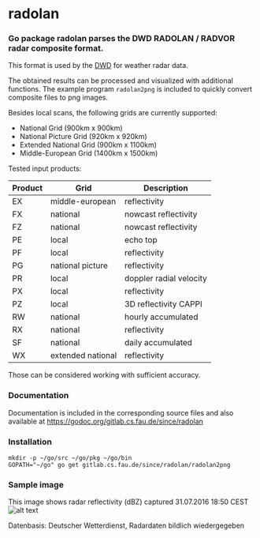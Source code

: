 # radolan
### Go package radolan parses the DWD RADOLAN / RADVOR radar composite format.
This format is used by the [DWD](http://www.dwd.de/DE/leistungen/radolan/radolan.html)
for weather radar data.

The obtained results can be processed and visualized with additional functions.
The example program `radolan2png` is included to quickly convert composite files to png images.

Besides local scans, the following grids are currently supported:
- National Grid (900km x 900km)
- National Picture Grid (920km x 920km)
- Extended National Grid (900km x 1100km)
- Middle-European Grid (1400km x 1500km)

Tested input products: 

| Product | Grid              | Description             |
| ------- | ----------------- | ----------------------- |
| EX      | middle-european   | reflectivity            |
| FX      | national          | nowcast reflectivity    |
| FZ      | national          | nowcast reflectivity    |
| PE      | local             | echo top                |
| PF      | local             | reflectivity            |
| PG      | national picture  | reflectivity            |
| PR      | local             | doppler radial velocity |
| PX      | local             | reflectivity            |
| PZ      | local             | 3D reflectivity CAPPI   | 
| RW      | national          | hourly accumulated      |
| RX      | national          | reflectivity            |
| SF      | national          | daily accumulated       |
| WX      | extended national | reflectivity            | 

Those can be considered working with sufficient accuracy.

### Documentation
Documentation is included in the corresponding source files and also available at
https://godoc.org/gitlab.cs.fau.de/since/radolan

### Installation
```
mkdir -p ~/go/src ~/go/pkg ~/go/bin
GOPATH="~/go" go get gitlab.cs.fau.de/since/radolan/radolan2png
```

### Sample image
This image shows radar reflectivity (dBZ) captured 31.07.2016 18:50 CEST
![alt text](https://gitlab.cs.fau.de/since/radolan/raw/master/assets/31-07-2016-1850.png)

Datenbasis: Deutscher Wetterdienst, Radardaten bildlich wiedergegeben
